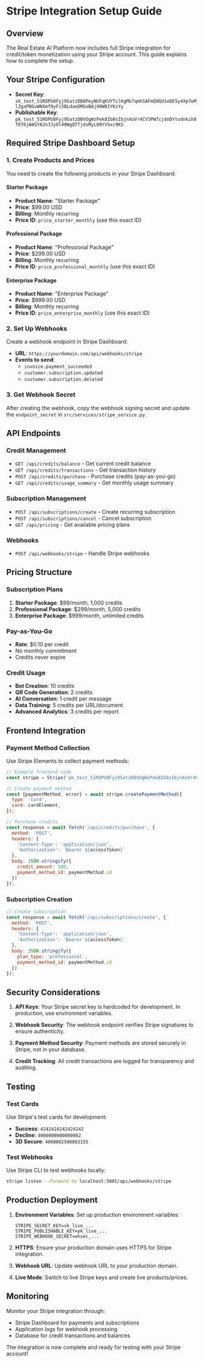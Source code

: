 # Stripe Integration Setup Guide

## Overview
The Real Estate AI Platform now includes full Stripe integration for credit/token monetization using your Stripe account. This guide explains how to complete the setup.

## Your Stripe Configuration
- **Secret Key**: `sk_test_51ROPU8Fyj95atzDB8PeyNUFqKUYTclKgMk7qmhSAFmQ9Qd1eDE5y4Xp7oMlZgaPBGvWNXmf9yFi5BLdaeDMGxBAj00W8IYKcYy`
- **Publishable Key**: `pk_test_51ROPU8Fyj95atzDBVOgWzPek8Ib0sIbjnXoVr4CV3PW7cjdnDYtsdnkih8fEY6jWASYA2n3JyOl40WgQTTjdsMyL00tVSxc9KS`

## Required Stripe Dashboard Setup

### 1. Create Products and Prices
You need to create the following products in your Stripe Dashboard:

#### Starter Package
- **Product Name**: "Starter Package"
- **Price**: $99.00 USD
- **Billing**: Monthly recurring
- **Price ID**: `price_starter_monthly` (use this exact ID)

#### Professional Package  
- **Product Name**: "Professional Package"
- **Price**: $299.00 USD
- **Billing**: Monthly recurring
- **Price ID**: `price_professional_monthly` (use this exact ID)

#### Enterprise Package
- **Product Name**: "Enterprise Package" 
- **Price**: $999.00 USD
- **Billing**: Monthly recurring
- **Price ID**: `price_enterprise_monthly` (use this exact ID)

### 2. Set Up Webhooks
Create a webhook endpoint in Stripe Dashboard:
- **URL**: `https://yourdomain.com/api/webhooks/stripe`
- **Events to send**:
  - `invoice.payment_succeeded`
  - `customer.subscription.updated`
  - `customer.subscription.deleted`

### 3. Get Webhook Secret
After creating the webhook, copy the webhook signing secret and update the `endpoint_secret` in `src/services/stripe_service.py`.

## API Endpoints

### Credit Management
- `GET /api/credits/balance` - Get current credit balance
- `GET /api/credits/transactions` - Get transaction history
- `POST /api/credits/purchase` - Purchase credits (pay-as-you-go)
- `GET /api/credits/usage_summary` - Get monthly usage summary

### Subscription Management
- `POST /api/subscriptions/create` - Create recurring subscription
- `POST /api/subscriptions/cancel` - Cancel subscription
- `GET /api/pricing` - Get available pricing plans

### Webhooks
- `POST /api/webhooks/stripe` - Handle Stripe webhooks

## Pricing Structure

### Subscription Plans
1. **Starter Package**: $99/month, 1,000 credits
2. **Professional Package**: $299/month, 5,000 credits  
3. **Enterprise Package**: $999/month, unlimited credits

### Pay-as-You-Go
- **Rate**: $0.10 per credit
- No monthly commitment
- Credits never expire

### Credit Usage
- **Bot Creation**: 10 credits
- **QR Code Generation**: 2 credits
- **AI Conversation**: 1 credit per message
- **Data Training**: 5 credits per URL/document
- **Advanced Analytics**: 3 credits per report

## Frontend Integration

### Payment Method Collection
Use Stripe Elements to collect payment methods:

```javascript
// Example frontend code
const stripe = Stripe('pk_test_51ROPU8Fyj95atzDBVOgWzPek8Ib0sIbjnXoVr4CV3PW7cjdnDYtsdnkih8fEY6jWASYA2n3JyOl40WgQTTjdsMyL00tVSxc9KS');

// Create payment method
const {paymentMethod, error} = await stripe.createPaymentMethod({
  type: 'card',
  card: cardElement,
});

// Purchase credits
const response = await fetch('/api/credits/purchase', {
  method: 'POST',
  headers: {
    'Content-Type': 'application/json',
    'Authorization': `Bearer ${accessToken}`
  },
  body: JSON.stringify({
    credit_amount: 100,
    payment_method_id: paymentMethod.id
  })
});
```

### Subscription Creation
```javascript
// Create subscription
const response = await fetch('/api/subscriptions/create', {
  method: 'POST',
  headers: {
    'Content-Type': 'application/json',
    'Authorization': `Bearer ${accessToken}`
  },
  body: JSON.stringify({
    plan_type: 'professional',
    payment_method_id: paymentMethod.id
  })
});
```

## Security Considerations

1. **API Keys**: Your Stripe secret key is hardcoded for development. In production, use environment variables.

2. **Webhook Security**: The webhook endpoint verifies Stripe signatures to ensure authenticity.

3. **Payment Method Security**: Payment methods are stored securely in Stripe, not in your database.

4. **Credit Tracking**: All credit transactions are logged for transparency and auditing.

## Testing

### Test Cards
Use Stripe's test cards for development:
- **Success**: `4242424242424242`
- **Decline**: `4000000000000002`
- **3D Secure**: `4000002500003155`

### Test Webhooks
Use Stripe CLI to test webhooks locally:
```bash
stripe listen --forward-to localhost:5001/api/webhooks/stripe
```

## Production Deployment

1. **Environment Variables**: Set up production environment variables:
   ```
   STRIPE_SECRET_KEY=sk_live_...
   STRIPE_PUBLISHABLE_KEY=pk_live_...
   STRIPE_WEBHOOK_SECRET=whsec_...
   ```

2. **HTTPS**: Ensure your production domain uses HTTPS for Stripe integration.

3. **Webhook URL**: Update webhook URL to your production domain.

4. **Live Mode**: Switch to live Stripe keys and create live products/prices.

## Monitoring

Monitor your Stripe integration through:
- Stripe Dashboard for payments and subscriptions
- Application logs for webhook processing
- Database for credit transactions and balances

The integration is now complete and ready for testing with your Stripe account!

